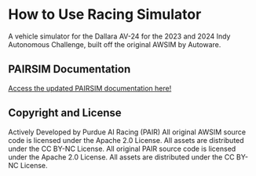 # How to Use Racing Simulator

A vehicle simulator for the Dallara AV-24 for the 2023 and 2024 Indy Autonomous Challenge, built off the original AWSIM by Autoware. 

## PAIRSIM Documentation
[Access the updated PAIRSIM documentation here!](https://github.itap.purdue.edu/Purdue-AI-Racing/on-vehicle/wiki/Running-PAIRSIM-with-on%E2%80%90vehicle)

<!-- ## Original AWSIM Documentation
[Access the original AWSIM documentation here!](https://autonomalabs.github.io/AWSIM/) -->

## Copyright and License

Actively Developed by Purdue AI Racing (PAIR)
All original AWSIM source code is licensed under the Apache 2.0 License. All assets are distributed under the CC BY-NC License.
All original PAIR source code is licensed under the Apache 2.0 License. All assets are distributed under the CC BY-NC License.

